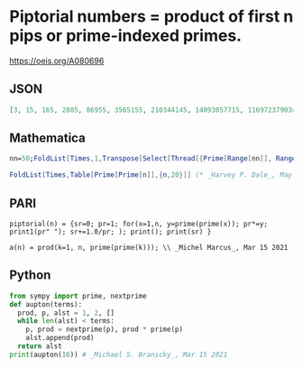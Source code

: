 # Piptorial numbers \= product of first n pips or prime\-indexed primes\.
https://oeis.org/A080696
## JSON
```JSON
[3, 15, 165, 2805, 86955, 3565155, 210344145, 14093057715, 1169723790345, 127499893147605, 16192486429745835, 2542220369470096095, 455057446135147201005, 86915972211813115391955, 18339270136692567347702505, 4419764102942908730796303705]
```
## Mathematica
```Mathematica
nn=50;FoldList[Times,1,Transpose[Select[Thread[{Prime[Range[nn]], Range[nn]}], PrimeQ[ Last[#]]&]][[1]]] (* _Harvey P. Dale_, Jul 05 2011 *)
```
```Mathematica
FoldList[Times,Table[Prime[Prime[n]],{n,20}]] (* _Harvey P. Dale_, May 06 2018 *)
```
## PARI
```PARI
piptorial(n) = {sr=0; pr=1; for(x=1,n, y=prime(prime(x)); pr*=y; print1(pr" "); sr+=1.0/pr; ); print(); print(sr) }
```
```PARI
a(n) = prod(k=1, n, prime(prime(k))); \\ _Michel Marcus_, Mar 15 2021
```
## Python
```Python
from sympy import prime, nextprime
def aupton(terms):
  prod, p, alst = 1, 2, []
  while len(alst) < terms:
    p, prod = nextprime(p), prod * prime(p)
    alst.append(prod)
  return alst
print(aupton(16)) # _Michael S. Branicky_, Mar 15 2021
```
